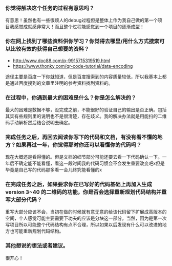 ### 你觉得解决这个任务的过程有意思吗？

有意思！虽然也有一些很烦人的debug过程但是整体上作为我自己做的第一个项目我感觉成就感非常大！而且整个过程能感觉到一个项目的逐渐成型！

### 你在网上找到了哪些资料供你学习？你觉得去哪里/用什么方式搜索可以比较有效的获得自己想要的资料？

- http://www.doc88.com/p-9915715319519.html
- https://www.thonky.com/qr-code-tutorial/data-encoding

途径主要是百度一下你就知道，但是百度搜索到的内容质量较低，所以我基本上都是通过百度搜到的文章里注明的参考资料找到资料的。

### 在过程中，你遇到最大的困难是什么？你是怎么解决的？

最大的困难是数据不够，没完成之前，不能很好的验证自己的输出是否正确。包括其实有些规则里的说明也不是很清楚，存在歧义。我的解决办法就是用能扫的二维码手动解析然后结合说明去确定。

### 完成任务之后，再回去阅读你写下的代码和文档，有没有看不懂的地方？如果再过一年，你觉得那时你还可以看懂你的代码吗？

现在大概还是看得懂的。但是文档的细节部分可能还要去看一下代码确认一下。一年后不确定能不能看懂，看这一段时间我的代码习惯会不会发生重要改变吧x但是毕竟是自己写的代码那多看一会儿终究能看懂的x

### 在完成任务之后，如果要求你在已写好的代码基础上再加入生成 version 3~40 的二维码的功能，你是否会选择重新规划代码结构并重写大部分代码？

重写大部分应该不会，当初在做的时候就有意无意的给该代码留下扩展成高版本的空间，个人感觉可能主要需要下功夫的应该是分块这一部分。当然，因为是第一次写项目所以可能整个代码结构有点不合理，所以如果以后发现有什么可以改进的地方也可能重新规划代码结构。

### 其他想说的想法或者建议。

很开心！
